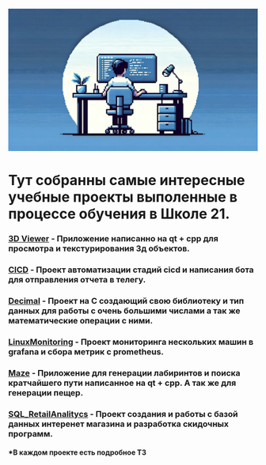 ![Maze](pic/1.webp)

# Тут собранны самые интересные учебные проекты выполенные в процессе обучения в Школе 21.

### [3D Viewer](3DViewer/) - Приложение написанно на qt + cpp для просмотра и текстурирования 3д объектов.

### [CICD](CICD/) - Проект автоматизации стадий cicd и написания бота для отправления отчета в телегу.

### [Decimal](Decimal/) - Проект на C создающий свою библиотеку и тип данных для работы с очень большими числами а так же математические операции с ними.

### [LinuxMonitoring](LinuxMonitoring/) - Проект мониторинга нескольких машин в grafana и сбора метрик c prometheus.

### [Maze](Maze/) - Приложение для генерации лабиринтов и поиска кратчайшего пути написанное на qt + cpp. А так же для генерации пещер.

### [SQL_RetailAnalitycs](SQL_RetailAnalitycs/) - Проект создания и работы с базой данных интеренет магазина и разработка скидочных программ.


#### *В каждом проекте есть подробное ТЗ 

